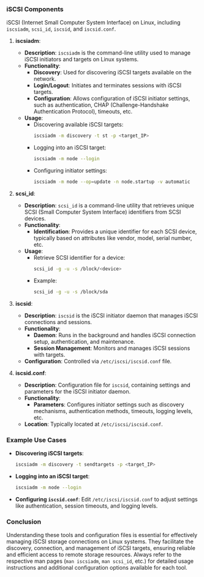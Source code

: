 ### iSCSI Components
iSCSI (Internet Small Computer System Interface) on Linux, including `iscsiadm`, `scsi_id`, `iscsid`, and `iscsid.conf`.

1. **iscsiadm**:
   - **Description**: `iscsiadm` is the command-line utility used to manage iSCSI initiators and targets on Linux systems.
   - **Functionality**:
     - **Discovery**: Used for discovering iSCSI targets available on the network.
     - **Login/Logout**: Initiates and terminates sessions with iSCSI targets.
     - **Configuration**: Allows configuration of iSCSI initiator settings, such as authentication, CHAP (Challenge-Handshake Authentication Protocol), timeouts, etc.
   - **Usage**:
     - Discovering available iSCSI targets:
       ```bash
       iscsiadm -m discovery -t st -p <target_IP>
       ```
     - Logging into an iSCSI target:
       ```bash
       iscsiadm -m node --login
       ```
     - Configuring initiator settings:
       ```bash
       iscsiadm -m node --op=update -n node.startup -v automatic
       ```

2. **scsi_id**:
   - **Description**: `scsi_id` is a command-line utility that retrieves unique SCSI (Small Computer System Interface) identifiers from SCSI devices.
   - **Functionality**:
     - **Identification**: Provides a unique identifier for each SCSI device, typically based on attributes like vendor, model, serial number, etc.
   - **Usage**:
     - Retrieve SCSI identifier for a device:
       ```bash
       scsi_id -g -u -s /block/<device>
       ```
     - Example:
       ```bash
       scsi_id -g -u -s /block/sda
       ```

3. **iscsid**:
   - **Description**: `iscsid` is the iSCSI initiator daemon that manages iSCSI connections and sessions.
   - **Functionality**:
     - **Daemon**: Runs in the background and handles iSCSI connection setup, authentication, and maintenance.
     - **Session Management**: Monitors and manages iSCSI sessions with targets.
   - **Configuration**: Controlled via `/etc/iscsi/iscsid.conf` file.

4. **iscsid.conf**:
   - **Description**: Configuration file for `iscsid`, containing settings and parameters for the iSCSI initiator daemon.
   - **Functionality**:
     - **Parameters**: Configures initiator settings such as discovery mechanisms, authentication methods, timeouts, logging levels, etc.
   - **Location**: Typically located at `/etc/iscsi/iscsid.conf`.

### Example Use Cases

- **Discovering iSCSI targets**:
  ```bash
  iscsiadm -m discovery -t sendtargets -p <target_IP>
  ```

- **Logging into an iSCSI target**:
  ```bash
  iscsiadm -m node --login
  ```

- **Configuring `iscsid.conf`**:
  Edit `/etc/iscsi/iscsid.conf` to adjust settings like authentication, session timeouts, and logging levels.

### Conclusion

Understanding these tools and configuration files is essential for effectively managing iSCSI storage connections on Linux systems. They facilitate the discovery, connection, and management of iSCSI targets, ensuring reliable and efficient access to remote storage resources. Always refer to the respective man pages (`man iscsiadm`, `man scsi_id`, etc.) for detailed usage instructions and additional configuration options available for each tool.
